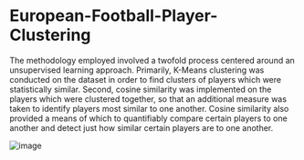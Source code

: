 # European-Football-Player-Clustering

The methodology employed involved a twofold process centered around an unsupervised learning approach. Primarily, K-Means clustering was conducted on the dataset in order to find clusters of players which were statistically similar. Second, cosine similarity was implemented on the players which were clustered together, so that an additional measure was taken to identify players most similar to one another. Cosine similarity also provided a means of which to quantifiably compare certain players to one another and detect just how similar certain players are to one another.

![image](https://github.com/gramos11/European-Football-Player-Clustering/assets/71738445/b155f235-15be-4ef0-bb29-72abebffd0af)

